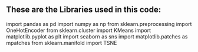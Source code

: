 ## **These are the Libraries used in this code:**

import pandas as pd
import numpy as np
from sklearn.preprocessing import OneHotEncoder
from sklearn.cluster import KMeans
import matplotlib.pyplot as plt
import seaborn as sns
import matplotlib.patches as mpatches
from sklearn.manifold import TSNE
